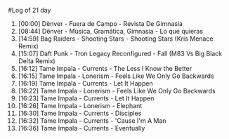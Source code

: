 #Log of 21 day

1. [00:00] Dënver - Fuera de Campo - Revista De Gimnasia
1. [08:44] Dënver - Música, Gramática, Gimnasia - Lo que quieras
1. [14:59] Bag Raiders - Shooting Stars - Shooting Stars (Kris Menace Remix)
1. [15:07] Daft Punk - Tron Legacy Reconfigured - Fall (M83 Vs Big Black Delta Remix)
1. [16:12] Tame Impala - Currents - The Less I Know the Better
1. [16:15] Tame Impala - Lonerism - Feels Like We Only Go Backwards
1. [16:19] Tame Impala - Currents - Let It Happen
1. [16:22] Tame Impala - Lonerism - Feels Like We Only Go Backwards
1. [16:23] Tame Impala - Currents - Let It Happen
1. [16:26] Tame Impala - Lonerism - Elephant
1. [16:30] Tame Impala - Currents - Disciples
1. [16:32] Tame Impala - Currents - 'Cause I'm A Man
1. [16:36] Tame Impala - Currents - Eventually
